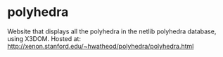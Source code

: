 # polyhedra
Website that displays all the polyhedra in the netlib polyhedra database, using X3DOM.  Hosted at: http://xenon.stanford.edu/~hwatheod/polyhedra/polyhedra.html
